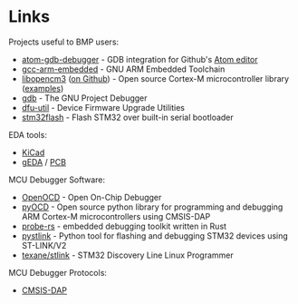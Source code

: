 # Links

Projects useful to BMP users:
- [atom-gdb-debugger](https://atom.io/packages/atom-gdb-debugger) - GDB integration for Github's [Atom editor](https://atom.io/)
- [gcc-arm-embedded](https://launchpad.net/gcc-arm-embedded) - GNU ARM Embedded Toolchain
- [libopencm3](http://libopencm3.org/) ([on Github](https://github.com/libopencm3/libopencm3)) - Open source Cortex-M microcontroller library ([examples](https://github.com/libopencm3/libopencm3-examples))
- [gdb](https://www.gnu.org/software/gdb/) - The GNU Project Debugger
- [dfu-util](http://dfu-util.sourceforge.net/) - Device Firmware Upgrade Utilities
- [stm32flash](https://sourceforge.net/projects/stm32flash/) - Flash STM32 over built-in serial bootloader

EDA tools:
- [KiCad](https://www.kicad.org/)
- [gEDA](http://www.geda-project.org/) / [PCB](http://pcb.geda-project.org/)

MCU Debugger Software:
- [OpenOCD](http://openocd.org/) - Open On-Chip Debugger
- [pyOCD](https://github.com/mbedmicro/pyOCD) - Open source python library for programming and debugging ARM Cortex-M microcontrollers using CMSIS-DAP
- [probe-rs](https://probe.rs/) - embedded debugging toolkit written in Rust
- [pystlink](https://github.com/pavelrevak/pystlink) - Python tool for flashing and debugging STM32 devices using ST-LINK/V2
- [texane/stlink](https://github.com/texane/stlink) - STM32 Discovery Line Linux Programmer

MCU Debugger Protocols:
- [CMSIS-DAP](https://developer.mbed.org/handbook/CMSIS-DAP)
